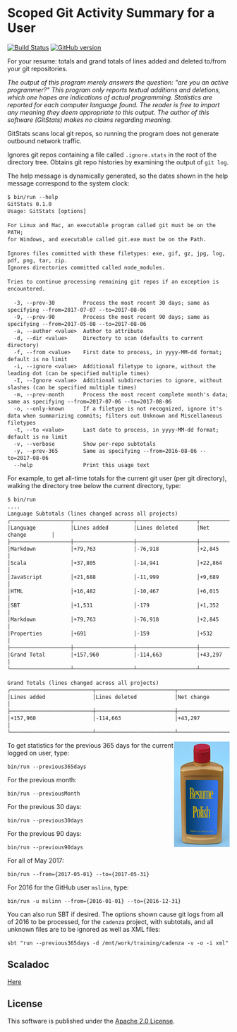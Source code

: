 # Scoped Git Activity Summary for a User

[![Build Status](https://travis-ci.org/mslinn/git-stats-scala.svg?branch=master)](https://travis-ci.org/mslinn/git-stats-scala)
[![GitHub version](https://badge.fury.io/gh/mslinn%2Fgit-stats-scala.svg)](https://badge.fury.io/gh/mslinn%2Fgit-status-scala)

For your resume: totals and grand totals of lines added and deleted to/from your git repositories.

*The output of this program merely answers the question: "are you an active programmer?"
This program only reports textual additions and deletions, 
which one hopes are indications of actual programming. 
Statistics are reported for each computer language found.
The reader is free to impart any meaning they deem appropriate to this output.
The author of this software (GitStats) makes no claims regarding meaning.*

GitStats scans local git repos, so running the program does not generate outbound network traffic.

Ignores git repos containing a file called `.ignore.stats` in the root of the directory tree.
Obtains git repo histories by examining the output of `git log`.

The help message is dynamically generated, so the dates shown in the help message correspond to the system clock:
```
$ bin/run --help
GitStats 0.1.0
Usage: GitStats [options]

For Linux and Mac, an executable program called git must be on the PATH;
for Windows, and executable called git.exe must be on the Path.

Ignores files committed with these filetypes: exe, gif, gz, jpg, log, pdf, png, tar, zip.
Ignores directories committed called node_modules.

Tries to continue processing remaining git repos if an exception is encountered.

  -3, --prev-30         Process the most recent 30 days; same as specifying --from=2017-07-07 --to=2017-08-06
  -9, --prev-90         Process the most recent 90 days; same as specifying --from=2017-05-08 --to=2017-08-06
  -a, --author <value>  Author to attribute
  -d, --dir <value>     Directory to scan (defaults to current directory)
  -f, --from <value>    First date to process, in yyyy-MM-dd format; default is no limit
  -i, --ignore <value>  Additional filetype to ignore, without the leading dot (can be specified multiple times)
  -I, --Ignore <value>  Additional subdirectories to ignore, without slashes (can be specified multiple times)
  -m, --prev-month      Process the most recent complete month's data; same as specifying --from=2017-07-06 --to=2017-08-06
  -o, --only-known      If a filetype is not recognized, ignore it's data when summarizing commits; filters out Unknown and Miscellaneous filetypes
  -t, --to <value>      Last date to process, in yyyy-MM-dd format; default is no limit
  -v, --verbose         Show per-repo subtotals
  -y, --prev-365        Same as specifying --from=2016-08-06 --to=2017-08-06
  --help                Print this usage text
```

For example, to get all-time totals for the current git user (per git directory), 
walking the directory tree below the current directory, type:
```
$ bin/run
....
Language Subtotals (lines changed across all projects)
┌───────────────────┬───────────────────┬───────────────────┬──────────────────┐
│Language           │Lines added        │Lines deleted      │Net change        │
├───────────────────┼───────────────────┼───────────────────┼──────────────────┤
│Markdown           │+79,763            │-76,918            │+2,845            │
│Scala              │+37,805            │-14,941            │+22,864           │
│JavaScript         │+21,688            │-11,999            │+9,689            │
│HTML               │+16,482            │-10,467            │+6,015            │
│SBT                │+1,531             │-179               │+1,352            │
│Markdown           │+79,763            │-76,918            │+2,845            │
│Properties         │+691               │-159               │+532              │
├───────────────────┼───────────────────┼───────────────────┼──────────────────┤
│Grand Total        │+157,960           │-114,663           │+43,297           │
└───────────────────┴───────────────────┴───────────────────┴──────────────────┘

Grand Totals (lines changed across all projects)
┌──────────────────────────┬─────────────────────────┬─────────────────────────┐
│Lines added               │Lines deleted            │Net change               │
├──────────────────────────┼─────────────────────────┼─────────────────────────┤
│+157,960                  │-114,663                 │+43,297                  │
└──────────────────────────┴─────────────────────────┴─────────────────────────┘
```

<img src='https://raw.githubusercontent.com/mslinn/git-stats-scala/images/resume-polish.jpg' align='right' width='25%'>

To get statistics for the previous 365 days for the current logged on user, type:
    
    bin/run --previous365days

For the previous month:

    bin/run --previousMonth

For the previous 30 days:

    bin/run --previous30days

For the previous 90 days:

    bin/run --previous90days

For all of May 2017:

    bin/run --from={2017-05-01} --to={2017-05-31}

For 2016 for the GitHub user `mslinn`, type:

    bin/run -u mslinn --from={2016-01-01} --to={2016-12-31}

You can also run SBT if desired. 
The options shown cause git logs from all of 2016 to be processed, for the `cadenza` project, 
with subtotals, and all unknown files are to be ignored as well as XML files:

    sbt "run --previous365days -d /mnt/work/training/cadenza -v -o -i xml"

## Scaladoc
[Here](http://mslinn.github.io/git-stats-scala/latest/api/index.html)

## License
This software is published under the [Apache 2.0 License](http://www.apache.org/licenses/LICENSE-2.0.html).
